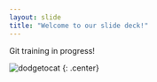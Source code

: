 ```yaml
---
layout: slide
title: "Welcome to our slide deck!"
---
```


Git training in progress!

![dodgetocat](https://octodex.github.com/images/dodgetocat_v2.png)
{: .center}
